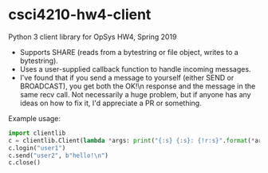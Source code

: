 # csci4210-hw4-client
Python 3 client library for OpSys HW4, Spring 2019

* Supports SHARE (reads from a bytestring or file object, writes to a bytestring).
* Uses a user-supplied callback function to handle incoming messages.
* I've found that if you send a message to yourself (either SEND or BROADCAST), you get both the OK!\n response and the message in the same recv call.
  Not necessarily a huge problem, but if anyone has any ideas on how to fix it, I'd appreciate a PR or something.

Example usage:
```python
import clientlib
c = clientlib.Client(lambda *args: print("{:s} {:s}: {!r:s}".format(*args)), port)
c.login("user1")
c.send("user2", b"hello!\n")
c.close()
```
